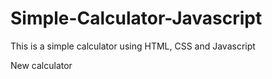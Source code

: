 # Simple-Calculator-Javascript
This is a simple calculator using HTML, CSS and Javascript

New calculator
